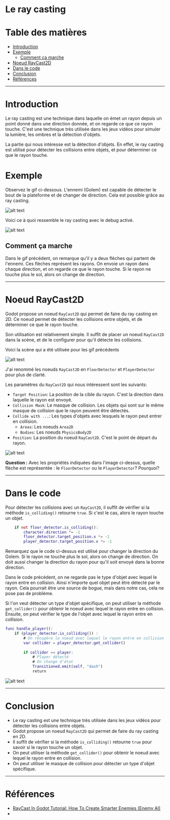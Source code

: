 # Le ray casting <!-- omit in toc -->

# Table des matières <!-- omit in toc -->
- [Introduction](#introduction)
- [Exemple](#exemple)
  - [Comment ça marche](#comment-ça-marche)
- [Noeud RayCast2D](#noeud-raycast2d)
- [Dans le code](#dans-le-code)
- [Conclusion](#conclusion)
- [Références](#références)

---

# Introduction
Le ray casting est une technique dans laquelle on émet un rayon depuis un point donné dans une direction donnée, et on regarde ce que ce rayon touche. C'est une technique très utilisée dans les jeux vidéos pour simuler la lumière, les ombres et la détection d'objets.

La partie qui nous intéresse est la détection d'objets. En effet, le ray casting est utilisé pour détecter les collisions entre objets, et pour déterminer ce que le rayon touche.

# Exemple
Observez le gif ci-dessous. L'ennemi (Golem) est capable de détecter le bout de la plateforme et de changer de direction. Cela est possible grâce au ray casting.

![alt text](assets/enemi_switch.gif)

Voici ce à quoi ressemble le ray casting avec le debug activé.

![alt text](assets/raycast_with_debug.gif)

## Comment ça marche
Dans le gif précédent, on remarque qu'il y a deux flèches qui partent de l'ennemi. Ces flèches représent les rayons. On envoie un rayon dans chaque direction, et on regarde ce que le rayon touche. Si le rayon ne touche plus le sol, alors on change de direction.

---

# Noeud RayCast2D
Godot propose un noeud `RayCast2D` qui permet de faire du ray casting en 2D. Ce noeud permet de détecter les collisions entre objets, et de déterminer ce que le rayon touche.

Son utilisation est relativement simple. Il suffit de placer un noeud `RayCast2D` dans la scène, et de le configurer pour qu'il détecte les collisions.

Voici la scène qui a été utilisée pour les gif précédents

![alt text](assets/raycast_node.png)

J'ai renommé les noeuds `RayCast2D` en `FloorDetector` et `PlayerDetector` pour plus de clarté.

Les paramètres du `RayCast2D` qui nous intéressent sont les suivants:
- `Target Position`: La position de la cible du rayon. C'est la direction dans laquelle le rayon est envoyé.
- `Collision Mask`: Le masque de collision. Les objets qui sont sur le même masque de collision que le rayon peuvent être détectés.
- `Collide with ...`: Les types d'objets avec lesquels le rayon peut entrer en collision.
  -  `Areas`: Les noeuds `Area2D`
  -  `Bodies`: Les noeuds `PhysicsBody2D`
- `Position`: La position du noeud `RayCast2D`. C'est le point de départ du rayon.

![alt text](assets/raycast_properties.png)

**Question :** Avec les propriétés indiquées dans l'image ci-dessus, quelle flèche est représentée : le `FloorDetector` ou le `PlayerDetector`? Pourquoi?

---

# Dans le code
Pour détecter les collisions avec un `RayCast2D`, il suffit de vérifier si la méthode `is_colliding()` retourne `true`. Si c'est le cas, alors le rayon touche un objet.

```gd
	if not floor_detector.is_colliding():
        character.direction *= -1
        floor_detector.target_position.x *= -1
        player_detector.target_position.x *= -1
```

Remarquez que le code ci-dessus est utilisé pour changer la direction du Golem. Si le rayon ne touche plus le sol, alors on change de direction. On doit aussi changer la direction du rayon pour qu'il soit envoyé dans la bonne direction.

Dans le code précédent, on ne regarde pas le type d'objet avec lequel le rayon entre en collision. Ainsi n'importe quel objet peut être détecté par le rayon. Cela pourrait être une source de bogue, mais dans notre cas, cela ne pose pas de problème.

Si l'on veut détecter un type d'objet spécifique, on peut utiliser la méthode `get_collider()` pour obtenir le noeud avec lequel le rayon entre en collision. Ensuite, on peut vérifier le type de l'objet avec lequel le rayon entre en collision.

```gd
func handle_player():
	if (player_detector.is_colliding()) :
        # On récupère le noeud avec lequel le rayon entre en collision
		var collider = player_detector.get_collider()
		
		if collider == player:
			# Player détecté
            # On change d'état
			Transitioned.emit(self, "dash")
			return
```

![alt text](assets/enemy_dash.gif)

---

# Conclusion
- Le ray casting est une technique très utilisée dans les jeux vidéos pour détecter les collisions entre objets.
- Godot propose un noeud `RayCast2D` qui permet de faire du ray casting en 2D.
- Il suffit de vérifier si la méthode `is_colliding()` retourne `true` pour savoir si le rayon touche un objet.
- On peut utiliser la méthode `get_collider()` pour obtenir le noeud avec lequel le rayon entre en collision.
- On peut utiliser le masque de collision pour détecter un type d'objet spécifique.

---

# Références
- [RayCast In Godot Tutorial: How To Create Smarter Enemies (Enemy AI)](https://www.youtube.com/watch?v=_AheThiIiyg)
- 